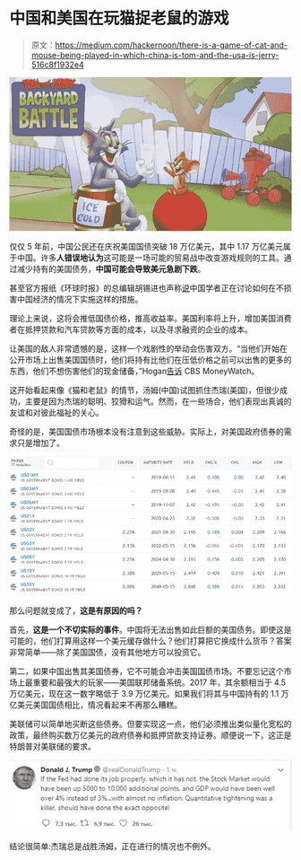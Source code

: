 # 中国和美国在玩猫捉老鼠的游戏

> 原文：<https://medium.com/hackernoon/there-is-a-game-of-cat-and-mouse-being-played-in-which-china-is-tom-and-the-usa-is-jerry-516c8f1932e4>

![](img/b2960bbd5c662556224d0ca715ab31c6.png)

仅仅 5 年前，中国公民还在庆祝美国国债突破 18 万亿美元，其中 1.17 万亿美元属于中国。许多**人错误地认为**这可能是一场可能的贸易战中改变游戏规则的工具。通过减少持有的美国债务，**中国可能会导致美元急剧下跌**。

甚至官方报纸《环球时报》的总编辑胡锡进也声称[说](https://www.cbsnews.com/news/us-china-tariff-what-would-happen-is-china-dumps-u-s-treasuries/)中国学者正在讨论如何在不损害中国经济的情况下实施这样的措施。

理论上来说，这将会推低国债价格，推高收益率。美国利率将上升，增加美国消费者在抵押贷款和汽车贷款等方面的成本，以及寻求融资的企业的成本。

让美国的敌人非常遗憾的是，这样一个戏剧性的举动会伤害双方。“当他们开始在公开市场上出售美国国债时，他们将持有比他们在压低价格之前可以出售的更多的东西，他们不想伤害他们的现金储备，”Hogan[告诉](https://www.cbsnews.com/news/us-china-tariff-what-would-happen-is-china-dumps-u-s-treasuries/) CBS MoneyWatch。

这开始看起来像《猫和老鼠》的情节，汤姆(中国)试图抓住杰瑞(美国)，但很少成功，主要是因为杰瑞的聪明、狡猾和运气。然而，在一些场合，他们表现出真诚的友谊和对彼此福祉的关心。

奇怪的是，美国国债市场根本没有注意到这些威胁。实际上，对美国政府债券的需求只是增加了。

![](img/7cc56adf37e96fc237f9a29e4b254347.png)

那么问题就变成了，**这是有原因的吗？**

首先，**这是一个不切实际的事件**。中国将无法出售如此巨额的美国债务。即使这是可能的，他们打算用这样一个美元缓存做什么？他们打算把它换成什么货币？答案非常简单——除了美国国债，没有其他地方可以投资它。

第二，如果中国出售其美国债券，它不可能会冲击美国国债市场。不要忘记这个市场上最重要和最强大的玩家——美国联邦储备系统。2017 年，其余额相当于 4.5 万亿美元，现在这一数字略低于 3.9 万亿美元。如果我们将其与中国持有的 1.1 万亿美元美国国债相比，情况看起来不再那么糟糕。

美联储可以简单地买断这些债券。但要实现这一点，他们必须推出类似量化宽松的政策，最终购买数万亿美元的政府债券和抵押贷款支持证券。顺便说一下，这正是特朗普对美联储的要求。

![](img/94f383314ced8160ab9e3c8fb05b1ccb.png)

结论很简单:杰瑞总是战胜汤姆，正在进行的情况也不例外。